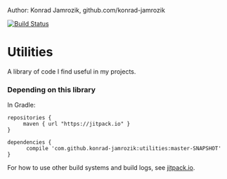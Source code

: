 
  Author: Konrad Jamrozik, github.com/konrad-jamrozik

  [![Build Status](https://travis-ci.org/konrad-jamrozik/utilities.svg?branch=master)](https://travis-ci.org/konrad-jamrozik/utilities)

# Utilities 
A library of code I find useful in my projects.

### Depending on this library

In Gradle:

    repositories {
         maven { url "https://jitpack.io" }
    }

    dependencies {
          compile 'com.github.konrad-jamrozik:utilities:master-SNAPSHOT'
    }

For how to use other build systems and build logs, see [jitpack.io](https://jitpack.io/#konrad-jamrozik/utilities).
